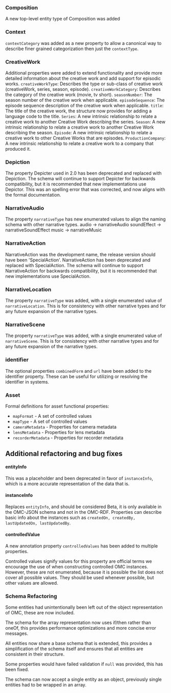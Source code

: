 

### Composition

A new top-level entity type of Composition was added

### Context
`contextCategory` was added as a new property to allow a canonical way to describe finer grained categorization then just the `contextType`.

### CreativeWork
Additional properties were added to extend functionality and provide more detailed information about the creative work and add support for episodic works.
`creativeWorkType`: Describes the type or sub-class of creative work (creativeWork, series, season, episode).
`creativeWorkCategory`: Describes the category of the creative work (movie, tv short).
`seasonNumber`: The season number of the creative work when applicable.
`episodeSequence`: The episode sequence description of the creative work when applicable.
`title`: The title of the creative work, the structure now provides for adding a language code to the title.
`Series`: A new intrinsic relationship to relate a creative work to another Creative Work describing the series.
`Season`: A new intrinsic relationship to relate a creative work to another Creative Work describing the season.
`Episode`: A new intrinsic relationship to relate a creative work to other Creative Works that are episodes.
`ProductionCompany`: A new intrinsic relationship to relate a creative work to a company that produced it.

### Depiction

The property Depicter used in 2.0 has been deprecated and replaced with Depiction. The schema will continue to support Depicter for backwards compatibility, but it is recommended that new implementations use Depictor.
This was an spelling error that was corrected, and now aligns with the formal documentation.

### NarrativeAudio
The property `narrativeType` has new enumerated values to align the naming schema with other narrative types.
audio -> narrativeAudio
soundEffect -> narrativeSoundEffect
music -> narrativeMusic

### NarrativeAction

NarrativeAction was the development name, the release version should have been 'SpecialAction'. NarrativeAction has been deprecated and replaced with SpecialAction. The schema will continue to support NarrativeAction for backwards compatibility, but it is recommended that new implementations use SpecialAction.

### NarrativeLocation
The property `narrativeType` was added, with a single enumerated value of `narrativeLocation`. This is for consistency
with other narrative types and for any future expansion of the narrative types.

### NarrativeScene
The property `narrativeType` was added, with a single enumerated value of `narrativeScene`. This is for consistency
with other narrative types and for any future expansion of the narrative types.

### identifier
The optional properties `combinedForm` and `url` have been added to the identifier property. These can be useful for
utilizing or resolving the identifier in systems.  

### Asset
Formal definitions for asset functional properties:

- `mapFormat` - A set of controlled values
- `mapType` - A set of controlled values
- `cameraMetadata` - Properties for camera metadata
- `lensMetadata` - Properties for lens metadata
- `recorderMetadata` - Properties for recorder metadata

## Additional refactoring and bug fixes

#### entityInfo
This was a placeholder and been deprecated in favor of `instanceInfo`, which is a more accurate representation of the data that is.

#### instanceInfo
Replaces `entityInfo`, and should be considered Beta, it is only available in the OMC-JSON schema and not in the OMC-RDF.
Properties can describe basic info about the instances such as `createdOn, createdBy, lastUpdatedOn, lastUpdatedBy`.

#### controlledValue
A new annotation property `controlledValues` has been added to multiple properties.

Controlled values signify values for this property are official terms we encourage the use of when constructing
controlled OMC instances. However, these are not enumerated, because it is possible the list does not cover all
possible values. They should be used whenever possible, but other values are allowed.



### Schema Refactoring
Some entities had unintentionally been left out of the object representation of OMC, these are now included.

The schema for the array representation now uses if/then rather than oneOf, this provides performance optimizations
and more concise error messages.

All entities now share a base schema that is extended, this provides a simplification of the schema itself and ensures
that all entities are consistent in their structure.

Some properties would have failed validation if `null` was provided, this has been fixed.

The schema can now accept a single entity as an object, previously single entities had to be wrapped in an array.

